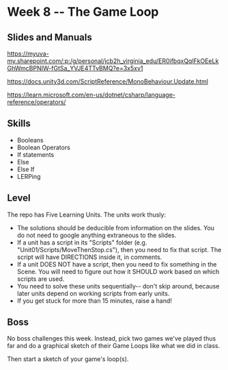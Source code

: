 # Week 8 -- The Game Loop

## Slides and Manuals

https://myuva-my.sharepoint.com/:p:/g/personal/jcb2h_virginia_edu/ER0ifbqxQqlFkOEeLkGhWmcBPNIW-fGtSa_YVJE4TTvBMQ?e=3x5xv1

https://docs.unity3d.com/ScriptReference/MonoBehaviour.Update.html

https://learn.microsoft.com/en-us/dotnet/csharp/language-reference/operators/

## Skills

* Booleans
* Boolean Operators
* If statements
* Else 
* Else If
* LERPing

## Level

The repo has Five Learning Units. The units work thusly:

* The solutions should be deducible from information on the slides. You do not need to google anything extraneous to the slides.
* If a unit has a script in its "Scripts" folder (e.g. "Unit01/Scripts/MoveThenStop.cs"), then you need to fix that script. The script will have DIRECTIONS inside it, in comments.
* If a unit DOES NOT have a script, then you need to fix something in the Scene. You will need to figure out how it SHOULD work based on which scripts are used.
* You need to solve these units sequentially-- don't skip around, because later units depend on working scripts from early units. 
* If you get stuck for more than 15 minutes, raise a hand! 

## Boss

No boss challenges this week. Instead, pick two games we've played thus far and do a graphical sketch of their Game Loops like what we did in class. 

Then start a sketch of your game's loop(s).